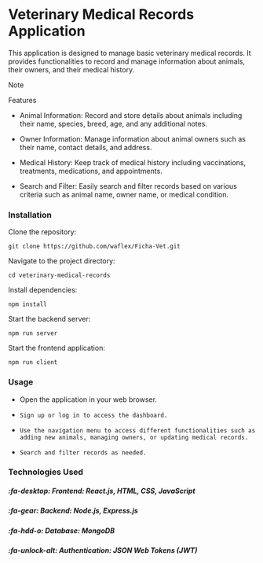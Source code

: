 # Veterinary Medical Records Application

This application is designed to manage basic veterinary medical records. It provides functionalities to record and manage information about animals, their owners, and their medical history.

>[!NOTE]
>Features

- Animal Information: Record and store details about animals including their name, species, breed, age, and any additional notes.

- Owner Information: Manage information about animal owners such as their name, contact details, and address.

- Medical History: Keep track of medical history including vaccinations, treatments, medications, and appointments.

- Search and Filter: Easily search and filter records based on various criteria such as animal name, owner name, or medical condition.

### Installation

Clone the repository:

    git clone https://github.com/waflex/Ficha-Vet.git

Navigate to the project directory:

    cd veterinary-medical-records

Install dependencies:

    npm install

Start the backend server:

    npm run server

Start the frontend application:

    npm run client

### Usage
-  Open the application in your web browser.

-     Sign up or log in to access the dashboard.

-     Use the navigation menu to access different functionalities such as adding new animals, managing owners, or updating medical records.

-     Search and filter records as needed.

### Technologies Used

#####  :fa-desktop: Frontend: React.js, HTML, CSS, JavaScript
#####  :fa-gear: Backend: Node.js, Express.js
#####  :fa-hdd-o: Database: MongoDB
#####  :fa-unlock-alt: Authentication: JSON Web Tokens (JWT)
